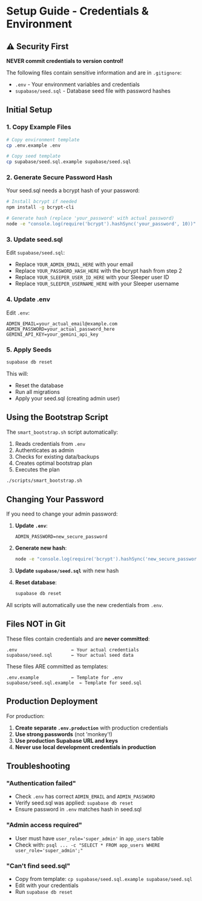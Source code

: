 # Setup Guide - Credentials & Environment

## ⚠️ Security First

**NEVER commit credentials to version control!**

The following files contain sensitive information and are in `.gitignore`:
- `.env` - Your environment variables and credentials
- `supabase/seed.sql` - Database seed file with password hashes

## Initial Setup

### 1. Copy Example Files

```bash
# Copy environment template
cp .env.example .env

# Copy seed template  
cp supabase/seed.sql.example supabase/seed.sql
```

### 2. Generate Secure Password Hash

Your seed.sql needs a bcrypt hash of your password:

```bash
# Install bcrypt if needed
npm install -g bcrypt-cli

# Generate hash (replace 'your_password' with actual password)
node -e "console.log(require('bcrypt').hashSync('your_password', 10))"
```

### 3. Update seed.sql

Edit `supabase/seed.sql`:
- Replace `YOUR_ADMIN_EMAIL_HERE` with your email
- Replace `YOUR_PASSWORD_HASH_HERE` with the bcrypt hash from step 2
- Replace `YOUR_SLEEPER_USER_ID_HERE` with your Sleeper user ID
- Replace `YOUR_SLEEPER_USERNAME_HERE` with your Sleeper username

### 4. Update .env

Edit `.env`:
```
ADMIN_EMAIL=your_actual_email@example.com
ADMIN_PASSWORD=your_actual_password_here
GEMINI_API_KEY=your_gemini_api_key
```

### 5. Apply Seeds

```bash
supabase db reset
```

This will:
- Reset the database
- Run all migrations
- Apply your seed.sql (creating admin user)

## Using the Bootstrap Script

The `smart_bootstrap.sh` script automatically:
1. Reads credentials from `.env`
2. Authenticates as admin
3. Checks for existing data/backups
4. Creates optimal bootstrap plan
5. Executes the plan

```bash
./scripts/smart_bootstrap.sh
```

## Changing Your Password

If you need to change your admin password:

1. **Update `.env`**:
   ```
   ADMIN_PASSWORD=new_secure_password
   ```

2. **Generate new hash**:
   ```bash
   node -e "console.log(require('bcrypt').hashSync('new_secure_password', 10))"
   ```

3. **Update `supabase/seed.sql`** with new hash

4. **Reset database**:
   ```bash
   supabase db reset
   ```

All scripts will automatically use the new credentials from `.env`.

## Files NOT in Git

These files contain credentials and are **never committed**:

```
.env                    ← Your actual credentials
supabase/seed.sql       ← Your actual seed data
```

These files ARE committed as templates:

```
.env.example            ← Template for .env
supabase/seed.sql.example  ← Template for seed.sql
```

## Production Deployment

For production:

1. **Create separate `.env.production`** with production credentials
2. **Use strong passwords** (not 'monkey'!)
3. **Use production Supabase URL and keys**
4. **Never use local development credentials in production**

## Troubleshooting

### "Authentication failed"
- Check `.env` has correct `ADMIN_EMAIL` and `ADMIN_PASSWORD`
- Verify seed.sql was applied: `supabase db reset`
- Ensure password in `.env` matches hash in seed.sql

### "Admin access required"
- User must have `user_role='super_admin'` in `app_users` table
- Check with: `psql ... -c "SELECT * FROM app_users WHERE user_role='super_admin';"`

### "Can't find seed.sql"
- Copy from template: `cp supabase/seed.sql.example supabase/seed.sql`
- Edit with your credentials
- Run `supabase db reset`
